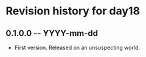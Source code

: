 # Revision history for day18

## 0.1.0.0  -- YYYY-mm-dd

* First version. Released on an unsuspecting world.
